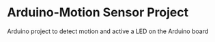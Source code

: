 # Arduino-Motion Sensor Project
Arduino project to detect motion and active a LED on the Arduino board
